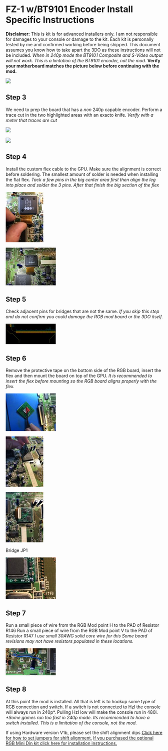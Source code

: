 ﻿
# FZ-1 w/BT9101 Encoder Install Specific Instructions

**Disclaimer:**
 This is kit is for advanced installers only. I am not responsible for damages to your console or damage to the kit.  Each kit is personally tested by me and confirmed working before being shipped.   This document assumes you know how to take apart the 3DO as these instructions will not be included. 
*When in 240p mode the BT9101 Composite and S-Video output will not work. This is a limtation of the BT9101 encoder, not the mod.*
**Verify your motherboard matches the picture below before continuing with the mod.**

[![](./images/board_thumb.jpg)](./images/board.jpg)

## Step 3
 We need to prep the board that has a *non* 240p capable encoder. Perform a trace cut in the two highlighted areas with an exacto knife.
*Verify with a meter that traces are cut*

[![](./images/step3a_thumb.jpg)](./images/step3a.png)

[![](./images/step3b_thumb.jpg)](./images/step3b.png)

## Step 4
 Install the custom flex cable to the GPU.  Make sure the alignment is correct before soldering. The smallest amount of solder is needed when installing the flat flex.
*Tack a few pins in the big center area first then align the leg into place and solder the 3 pins. After that finish the big section of the flex*

[![](./images/9x586W3t.jpg)](./images/9x586W3.jpg)

[![](./images/M2jVQFCtc4ca.jpg)](./images/M2jVQFCc4ca.jpg)

## Step 5
 Check adjacent pins for bridges that are not the same.
*If you skip this step and do not confirm you could damage the RGB mod board or the 3DO itself.*

[![](./images/vuAossqt.jpg)](./images/vuAossq.png)


## Step 6
 Remove the protective tape on the bottom side of the RGB board, insert the flex and then mount the board on top of the GPU.
*It is recommended to insert the flex before mounting so the RGB board aligns properly with the flex.*

[![](./images/OELE7mrt.jpg)](./images/OELE7mr.jpg)

[![](./images/7JpxPNYt.jpg)](./images/7JpxPNY.jpg)

[![](./images/vWzo3OLt.jpg)](./images/vWzo3OL.jpg)

 Bridge JP1

[![](./images/oNSF4XXt.png)](./images/oNSF4XX.png)

## Step 7
 Run a small piece of wire from the RGB Mod point H to the PAD of Resistor R146
 Run a small piece of wire from the RGB Mod point V to the PAD of Resistor R147
*I use small 30AWG solid core wire for this*
*Some board revisions may not have resistors populated in these locations.*

[![](./images/R4OWg5Ot.jpg)](./images/R4OWg5O.png)


## Step 8
 At this point the mod is installed.  All that is left is to hookup some type of RGB connection and switch.  If a switch is not connected to HzI the console will always run in 240p\*. Pulling HzI low will make the console run in 480i. 
*\*Some games run too fast in 240p mode.  Its recommended to have a switch installed. This is a limitation of the console, not the mod.*


If using Hardware version V1b, please set the shift alignment dips [Click here for how to set jumpers for shift alignment.](3do_shift.md)
[If you purchased the optional RGB Mini Din kit click here for installation instructions.](3do_minidin.md)